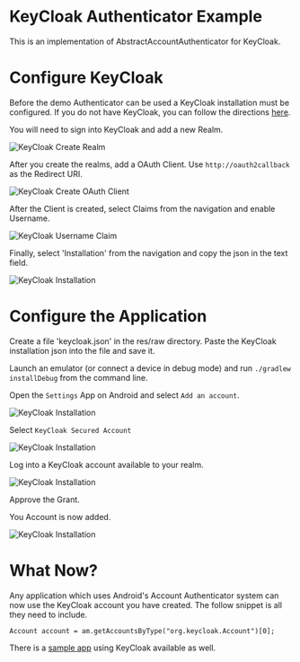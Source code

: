 # KeyCloak Authenticator Example

This is an implementation of AbstractAccountAuthenticator for KeyCloak.  

# Configure KeyCloak

Before the demo Authenticator can be used a KeyCloak installation must be configured.  If you do not have KeyCloak, you can follow the directions [here](http://docs.jboss.org/keycloak/docs/1.0.4.Final/userguide/html/server-installation.html).

 You will need to sign into KeyCloak and add a new Realm.

 ![KeyCloak Create Realm](docs/keycloak-0.png)

 After you create the realms, add a OAuth Client.  Use `http://oauth2callback` as the Redirect URI.

 ![KeyCloak Create OAuth Client](docs/keycloak-1.png)

After the Client is created, select Claims from the navigation and enable Username.

![KeyCloak Username Claim](docs/keycloak-2.png)

Finally, select 'Installation' from the navigation and copy the json in the text field.

![KeyCloak Installation](docs/keycloak-3.png)

# Configure the Application

Create a file 'keycloak.json' in the res/raw directory.  Paste the KeyCloak installation json into the file and save it.

Launch an emulator (or connect a device in debug mode) and run `./gradlew installDebug` from the command line.

Open the `Settings` App on Android and select `Add an account`.

![KeyCloak Installation](docs/android-0.png)

Select `KeyCloak Secured Account`

![KeyCloak Installation](docs/android-1.png)

Log into a KeyCloak account available to your realm.

![KeyCloak Installation](docs/android-2.png)

Approve the Grant.

You Account is now added.

![KeyCloak Installation](docs/android-3.png)

# What Now?

Any application which uses Android's Account Authenticator system can now use the KeyCloak account you have created.  The follow snippet is all they need to include.

````
Account account = am.getAccountsByType("org.keycloak.Account")[0];
````

There is a [sample app](https://github.com/secondsun/keycloak-account-authenticator-demo) using KeyCloak available as well.